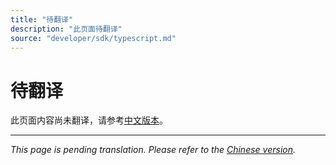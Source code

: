 ```yaml
---
title: "待翻译"
description: "此页面待翻译"
source: "developer/sdk/typescript.md"
---
```


# 待翻译

此页面内容尚未翻译，请参考[中文版本](../../../zh/developer/sdk/typescript.md)。

---

*This page is pending translation. Please refer to the [Chinese version](../../../zh/developer/sdk/typescript.md).*
